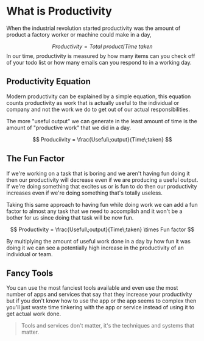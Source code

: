 # What is Productivity

When the industrial revolution started productivity was the amount of product a factory worker or machine could make in a day,

$$
 Productivity = Total\;product / Time\;taken
$$
In our time,  productivity is measured by how many items can you check off of your todo list or how many emails can you respond to in a working day.
## Productivity Equation
Modern productivity can be explained by a simple equation, this equation counts productivity as work that is actually useful to the individual or company and not the work we do to get out of our actual responsibilities.

The more "useful output" we can generate in the least amount of time is the amount of "productive work" that we did in a day.

$$
 Produciivity = \frac{Useful\;output}{Time\;taken}
$$

## The Fun Factor
If we're working on a task that is boring and we aren't having fun doing it then our productivity will decrease even if we are producing a useful output.  If we're doing something that excites us or is fun to do then our productivity increases even if we're doing something that's totally useless. 

Taking this same approach to having fun while doing work we can add a fun factor to almost any task that we need to accomplish and it won't be a bother for us since doing that task will be now fun.

$$
 Productivity = \frac{Useful\;output}{Time\;taken} \times Fun factor
$$

By multiplying the amount of useful work done in a day by how fun it was doing it we can see a potentially high increase in the productivity of an individual or team.

## Fancy Tools
You can use the most fanciest tools available and even use the most number of apps and services that say that they increase your productivity but if you don't know how to use the app or the app seems to complex then you'll just waste time tinkering with the app or service instead of using it to get actual work done.

> Tools and services don't matter, it's the techniques and systems that matter. 

